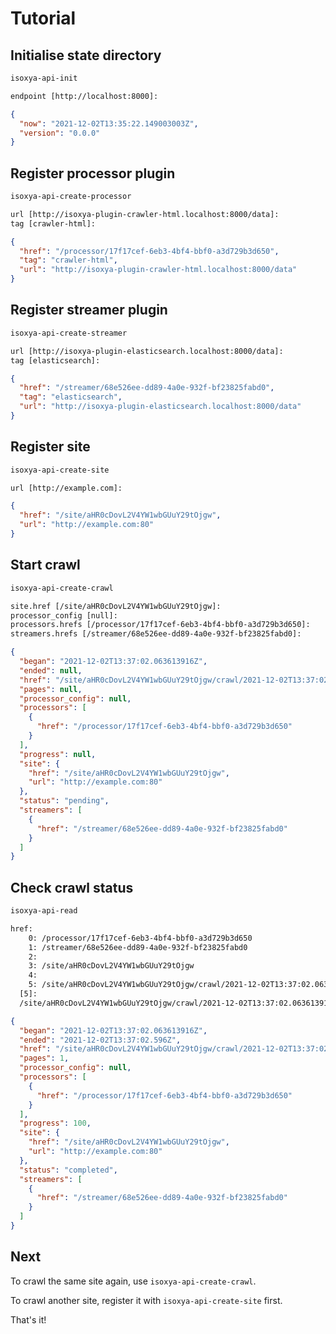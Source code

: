 # Tutorial

## Initialise state directory

```sh
isoxya-api-init
```

```txt
endpoint [http://localhost:8000]: 
```

```json
{
  "now": "2021-12-02T13:35:22.149003003Z",
  "version": "0.0.0"
}
```

## Register processor plugin

```sh
isoxya-api-create-processor
```

```txt
url [http://isoxya-plugin-crawler-html.localhost:8000/data]: 
tag [crawler-html]: 
```

```json
{
  "href": "/processor/17f17cef-6eb3-4bf4-bbf0-a3d729b3d650",
  "tag": "crawler-html",
  "url": "http://isoxya-plugin-crawler-html.localhost:8000/data"
}
```

## Register streamer plugin

```sh
isoxya-api-create-streamer
```

```txt
url [http://isoxya-plugin-elasticsearch.localhost:8000/data]: 
tag [elasticsearch]: 
```

```json
{
  "href": "/streamer/68e526ee-dd89-4a0e-932f-bf23825fabd0",
  "tag": "elasticsearch",
  "url": "http://isoxya-plugin-elasticsearch.localhost:8000/data"
}
```

## Register site

```sh
isoxya-api-create-site
```

```txt
url [http://example.com]: 
```

```json
{
  "href": "/site/aHR0cDovL2V4YW1wbGUuY29tOjgw",
  "url": "http://example.com:80"
}
```

## Start crawl

```sh
isoxya-api-create-crawl
```

```txt
site.href [/site/aHR0cDovL2V4YW1wbGUuY29tOjgw]: 
processor_config [null]: 
processors.hrefs [/processor/17f17cef-6eb3-4bf4-bbf0-a3d729b3d650]: 
streamers.hrefs [/streamer/68e526ee-dd89-4a0e-932f-bf23825fabd0]: 
```

```json
{
  "began": "2021-12-02T13:37:02.063613916Z",
  "ended": null,
  "href": "/site/aHR0cDovL2V4YW1wbGUuY29tOjgw/crawl/2021-12-02T13:37:02.063613916Z",
  "pages": null,
  "processor_config": null,
  "processors": [
    {
      "href": "/processor/17f17cef-6eb3-4bf4-bbf0-a3d729b3d650"
    }
  ],
  "progress": null,
  "site": {
    "href": "/site/aHR0cDovL2V4YW1wbGUuY29tOjgw",
    "url": "http://example.com:80"
  },
  "status": "pending",
  "streamers": [
    {
      "href": "/streamer/68e526ee-dd89-4a0e-932f-bf23825fabd0"
    }
  ]
}
```

## Check crawl status

```sh
isoxya-api-read
```

```txt
href:
    0: /processor/17f17cef-6eb3-4bf4-bbf0-a3d729b3d650
    1: /streamer/68e526ee-dd89-4a0e-932f-bf23825fabd0
    2: 
    3: /site/aHR0cDovL2V4YW1wbGUuY29tOjgw
    4: 
    5: /site/aHR0cDovL2V4YW1wbGUuY29tOjgw/crawl/2021-12-02T13:37:02.063613916Z
  [5]: 
  /site/aHR0cDovL2V4YW1wbGUuY29tOjgw/crawl/2021-12-02T13:37:02.063613916Z
```

```json
{
  "began": "2021-12-02T13:37:02.063613916Z",
  "ended": "2021-12-02T13:37:02.596Z",
  "href": "/site/aHR0cDovL2V4YW1wbGUuY29tOjgw/crawl/2021-12-02T13:37:02.063613916Z",
  "pages": 1,
  "processor_config": null,
  "processors": [
    {
      "href": "/processor/17f17cef-6eb3-4bf4-bbf0-a3d729b3d650"
    }
  ],
  "progress": 100,
  "site": {
    "href": "/site/aHR0cDovL2V4YW1wbGUuY29tOjgw",
    "url": "http://example.com:80"
  },
  "status": "completed",
  "streamers": [
    {
      "href": "/streamer/68e526ee-dd89-4a0e-932f-bf23825fabd0"
    }
  ]
}
```

## Next

To crawl the same site again, use `isoxya-api-create-crawl`.

To crawl another site, register it with `isoxya-api-create-site` first.

That's it!
